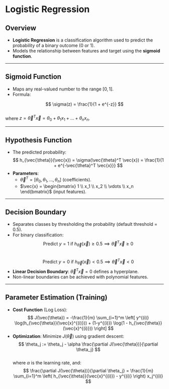# Logistic Regression

## Overview
- **Logistic Regression** is a classification algorithm used to predict the probability of a binary outcome (0 or 1).
- Models the relationship between features and target using the **sigmoid function**.

---

## Sigmoid Function
- Maps any real-valued number to the range $[0, 1]$.
- Formula:  

$$
\sigma(z) = \frac{1}{1 + e^{-z}}
$$  
  where $z = \vec{\theta}^T \vec{x} = \theta_0 + \theta_1 x_1 + \dots + \theta_n x_n$.

---

## Hypothesis Function
- The predicted probability:  
$$
h_{\vec{\theta}}(\vec{x}) = \sigma(\vec{\theta}^T \vec{x}) = \frac{1}{1 + e^{-\vec{\theta}^T \vec{x}}}
$$  
- **Parameters**:  
  - $\vec{\theta}^T = [\theta_0, \theta_1, \dots, \theta_n]$ (coefficients).  
  - $\vec{x} = \begin{bmatrix} 1 \\ x_1 \\ x_2 \\ \vdots \\ x_n \end{bmatrix}$ (input features).

---

## Decision Boundary
- Separates classes by thresholding the probability (default threshold = 0.5).  
- For binary classification:  
$$ 
\text{Predict } y=1 \text{ if } h_{\vec{\theta}}(\vec{x}) \geq 0.5 \implies \vec{\theta}^T \vec{x} \geq 0 
$$  
$$ 
\text{Predict } y=0 \text{ if } h_{\vec{\theta}}(\vec{x}) < 0.5 \implies \vec{\theta}^T \vec{x} < 0 
$$  
- **Linear Decision Boundary**: $\vec{\theta}^T \vec{x} = 0$ defines a hyperplane.  
- Non-linear boundaries can be achieved with polynomial features.

---

## Parameter Estimation (Training)
- **Cost Function** (Log Loss):  
$$ 
J(\vec{\theta}) = -\frac{1}{m} \sum_{i=1}^m \left[ y^{(i)} \log(h_{\vec{\theta}}(\vec{x}^{(i)})) + (1-y^{(i)}) \log(1 - h_{\vec{\theta}}(\vec{x}^{(i)})) \right] 
$$  
- **Optimization**: Minimize $J(\vec{\theta})$ using gradient descent:  
$$ 
\theta_j := \theta_j - \alpha \frac{\partial J(\vec{\theta})}{\partial \theta_j}
$$  
  where $\alpha$ is the learning rate, and:  
$$ 
\frac{\partial J(\vec{\theta})}{\partial \theta_j} = \frac{1}{m} \sum_{i=1}^m \left( h_{\vec{\theta}}(\vec{x}^{(i)}) - y^{(i)} \right) x_j^{(i)} 
$$  